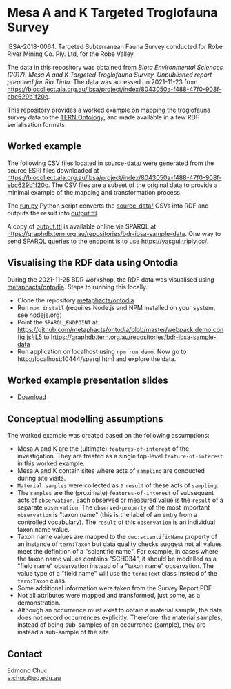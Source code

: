 # Mesa A and K Targeted Troglofauna Survey

IBSA-2018-0064. Targeted Subterranean Fauna Survey conducted for Robe River Mining Co. Ply. Ltd, for the Robe Valley.

The data in this repository was obtained from _Biota Environmental Sciences (2017). Mesa A and K Targeted Troglofauna Survey. Unpublished report prepared for Rio Tinto._ The data was accessed on 2021-11-23 from https://biocollect.ala.org.au/ibsa/project/index/8043050a-f488-47f0-908f-ebc629b1f20c.

This repository provides a worked example on mapping the troglofauna survey data to the [TERN Ontology](https://w3id.org/tern/ontologies/tern/), and made available in a few RDF serialisation formats.

## Worked example

The following CSV files located in [source-data/](source-data/) were generated from the source ESRI files downloaded at https://biocollect.ala.org.au/ibsa/project/index/8043050a-f488-47f0-908f-ebc629b1f20c. The CSV files are a subset of the original data to provide a minimal example of the mapping and transformation process.

The [run.py](run.py) Python script converts the [source-data/](source-data/) CSVs into RDF and outputs the result into [output.ttl](output.ttl).

A copy of [output.ttl](output.ttl) is available online via SPARQL at https://graphdb.tern.org.au/repositories/bdr-ibsa-sample-data. One way to send SPARQL queries to the endpoint is to use https://yasgui.triply.cc/.

## Visualising the RDF data using Ontodia

During the 2021-11-25 BDR workshop, the RDF data was visualised using [metaphacts/ontodia](https://github.com/metaphacts/ontodia). Steps to running this locally.

- Clone the repository [metaphacts/ontodia](https://github.com/metaphacts/ontodia)
- Run `npm install` (requires Node.js and NPM installed on your system, see [nodejs.org](https://nodejs.org/en/))
- Point the `SPARQL_ENDPOINT` at https://github.com/metaphacts/ontodia/blob/master/webpack.demo.config.js#L5 to https://graphdb.tern.org.au/repositories/bdr-ibsa-sample-data
- Run application on localhost using `npm run demo`. Now go to http://localhost:10444/sparql.html and explore the data.

## Worked example presentation slides

- [Download](https://docs.google.com/presentation/d/1PAfLXi-fX0R5n7V6otK2hDjfqpUa2hov/edit?usp=sharing&ouid=108129827562056706312&rtpof=true&sd=true)

## Conceptual modelling assumptions

The worked example was created based on the following assumptions:

- Mesa A and K are the (ultimate) `features-of-interest` of the investigation. They are treated as a single top-level `feature-of-interest` in this worked example.
- Mesa A and K contain sites where acts of `sampling` are conducted during site visits.
- `Material samples` were collected as a `result` of these acts of `sampling`. 
- The `samples` are the (proximate) `features-of-interest` of subsequent acts of `observation`. Each observed or measured value is the `result` of a separate `observation`. The `observed-property` of the most important `observation` is "taxon name" (this is the label of an entry from a controlled vocabulary). The `result` of this `observation` is an individual taxon name value. 
- Taxon name values are mapped to the `dwc:scientificName` property of an instance of `tern:Taxon` but data quality checks suggest not all values meet the definition of a "scientific name". For example, in cases where the taxon name values contains "SCH034", it should be modelled as a "field name" observation instead of a "taxon name" observation. The value type of a "field name" will use the `tern:Text` class instead of the `tern:Taxon` class.
- Some additional information were taken from the Survey Report PDF.
- Not all attributes were mapped and transformed, just some, as a demonstration.
- Although an occurrence must exist to obtain a material sample, the data does not record occurrences explicitly. Therefore, the material samples, instead of being sub-samples of an occurrence (sample), they are instead a sub-sample of the site.

## Contact

Edmond Chuc  
e.chuc@uq.edu.au
